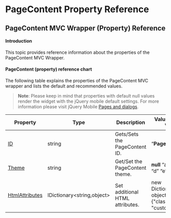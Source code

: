﻿<!--
|metadata|
{
    "fileName": "pagecontent-property-reference",
    "controlName": "PageContent",
    "tags": ["API","Layouts","MVC"]
}
|metadata|
-->

# PageContent Property Reference



## PageContent MVC Wrapper (Property) Reference
#### Introduction

This topic provides reference information about the properties of the PageContent MVC Wrapper.

#### PageContent (property) reference chart

The following table explains the properties of the PageContent MVC wrapper and lists the default and recommended values.

> **Note**: Please keep in mind that properties with default null values render the widget with the jQuery mobile default settings. For more information please visit jQuery Mobile [Pages and dialogs](http://jquerymobile.com/demos/1.1.1/docs/pages/index.html).

Property | Type | Description | Values(**Default Value**)
---|---|---|---
[ID](Infragistics.Web.Mvc.Mobile~Infragistics.Web.Mvc.Mobile.PageContentWrapper~ID.html) | string | Gets/Sets the PageContent ID. | “**PageContentID**”
[Theme](Infragistics.Web.Mvc.Mobile~Infragistics.Web.Mvc.Mobile.PageContentWrapper~Theme.html) | string | Get/Set the PageContent theme. | **null** “a” “b” “c” “d” “e”
[HtmlAttributes](Infragistics.Web.Mvc.Mobile~Infragistics.Web.Mvc.Mobile.PageContentWrapper~HtmlAttributes.html) | IDictionary<string,object> | Set additional HTML attributes. | new Dictionary<string, object>() { {"class", "custom-style"} }





 

 


